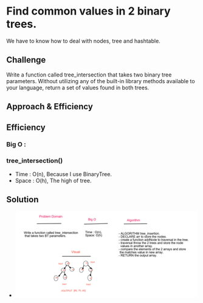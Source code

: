 # Find common values in 2 binary trees.
We have to know how to deal with nodes, tree and hashtable.

## Challenge
Write a function called tree_intersection that takes two binary tree parameters.
Without utilizing any of the built-in library methods available to your language, return a set of values found in both trees.

## Approach & Efficiency
## Efficiency
### Big O :

### tree_intersection() 
- Time : O(n), Because I use BinaryTree.
- Space : O(h), The high of tree.


## Solution
- ![whiteboard](../assets/ins-tree.png)
